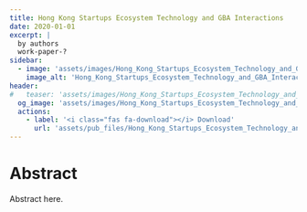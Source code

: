 ```yaml
---
title: Hong Kong Startups Ecosystem Technology and GBA Interactions
date: 2020-01-01
excerpt: |
  by authors
  work-paper-?
sidebar:
  - image: 'assets/images/Hong_Kong_Startups_Ecosystem_Technology_and_GBA_Interactions.jpg'
    image_alt: 'Hong_Kong_Startups_Ecosystem_Technology_and_GBA_Interactions'
header:
#   teaser: 'assets/images/Hong_Kong_Startups_Ecosystem_Technology_and_GBA_Interactions.jpg'
  og_image: 'assets/images/Hong_Kong_Startups_Ecosystem_Technology_and_GBA_Interactions.jpg'
  actions:
    - label: '<i class="fas fa-download"></i> Download'
      url: 'assets/pub_files/Hong_Kong_Startups_Ecosystem_Technology_and_GBA_Interactions.pdf'
---
```

# Abstract
Abstract here.
        